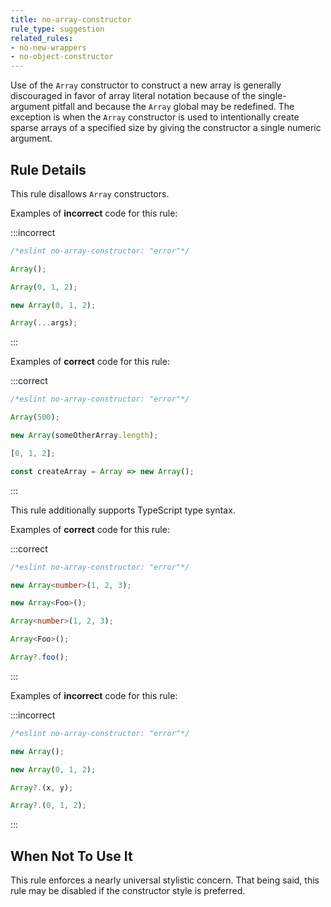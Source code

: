 ```yaml
---
title: no-array-constructor
rule_type: suggestion
related_rules:
- no-new-wrappers
- no-object-constructor
---
```



Use of the `Array` constructor to construct a new array is generally
discouraged in favor of array literal notation because of the single-argument
pitfall and because the `Array` global may be redefined. The exception is when
the `Array` constructor is used to intentionally create sparse arrays of a
specified size by giving the constructor a single numeric argument.

## Rule Details

This rule disallows `Array` constructors.

Examples of **incorrect** code for this rule:

:::incorrect

```js
/*eslint no-array-constructor: "error"*/

Array();

Array(0, 1, 2);

new Array(0, 1, 2);

Array(...args);
```

:::

Examples of **correct** code for this rule:

:::correct

```js
/*eslint no-array-constructor: "error"*/

Array(500);

new Array(someOtherArray.length);

[0, 1, 2];

const createArray = Array => new Array();
```

:::


This rule additionally supports TypeScript type syntax.

Examples of **correct** code for this rule:

:::correct

```ts
/*eslint no-array-constructor: "error"*/

new Array<number>(1, 2, 3);

new Array<Foo>();

Array<number>(1, 2, 3);

Array<Foo>();

Array?.foo();
```

:::

Examples of **incorrect** code for this rule:

:::incorrect

```ts
/*eslint no-array-constructor: "error"*/

new Array();

new Array(0, 1, 2);

Array?.(x, y);

Array?.(0, 1, 2);
```

:::


## When Not To Use It

This rule enforces a nearly universal stylistic concern. That being said, this
rule may be disabled if the constructor style is preferred.
